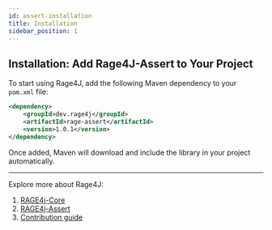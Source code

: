 ```yaml
---
id: assert-installation
title: Installation
sidebar_position: 1
---
```


## Installation: Add Rage4J-Assert to Your Project

To start using Rage4J, add the following Maven dependency to your `pom.xml` file:

``` xml
<dependency>
    <groupId>dev.rage4j</groupId>
    <artifactId>rage-assert</artifactId>
    <version>1.0.1</version>
</dependency>
```

Once added, Maven will download and include the library in your project automatically.

---

Explore more about Rage4J:

1. [RAGE4j-Core](/docs/category/rage4j-core)
3. [RAGE4j-Assert](/docs/category/rage4j-assert)
4. [Contribution guide](/docs/contribution)